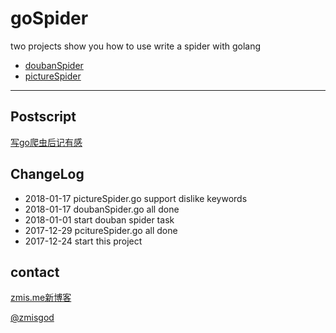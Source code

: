 # goSpider

two projects show you how to use write a spider with golang

- <a href="https://github.com/zmisgod/goSpider/blob/master/movieSpider/movie.md">doubanSpider</a>
- <a href="https://github.com/zmisgod/goSpider/blob/master/pictureSpider/picture.md">pictureSpider</a>

<hr />

## Postscript

<a href="https://zmis.me/detail_1291">写go爬虫后记有感</a>

## ChangeLog

- 2018-01-17 pictureSpider.go support dislike keywords
- 2018-01-17 doubanSpider.go all done
- 2018-01-01 start douban spider task
- 2017-12-29 pcitureSpider.go all done
- 2017-12-24 start this project

## contact

<a href="https://zmis.me">zmis.me新博客</a>

<a href="https://weibo.com/zmisgod">@zmisgod</a>